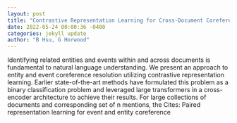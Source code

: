 ```yaml
--- 
layout: post 
title: "Contrastive Representation Learning for Cross-Document Coreference Resolution of Events and Entities" 
date: 2022-05-24 00:00:36 -0400 
categories: jekyll update 
author: "B Hsu, G Horwood" 
--- 
```

Identifying related entities and events within and across documents is fundamental to natural language understanding. We present an approach to entity and event coreference resolution utilizing contrastive representation learning. Earlier state-of-the-art methods have formulated this problem as a binary classification problem and leveraged large transformers in a cross-encoder architecture to achieve their results. For large collections of documents and corresponding set of n mentions, the Cites: Paired representation learning for event and entity coreference
